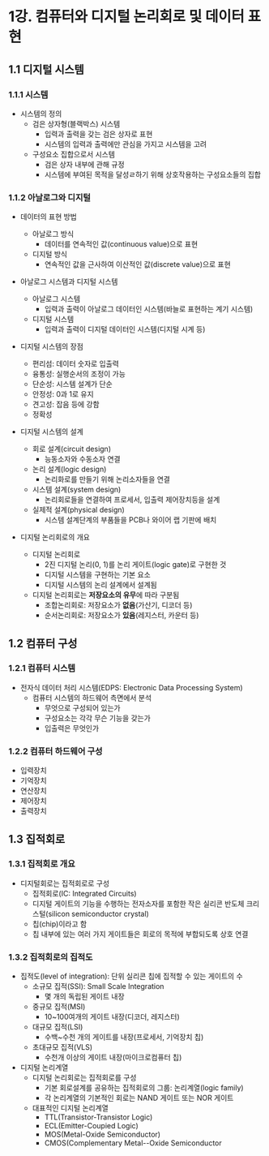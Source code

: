 # 1강. 컴퓨터와 디지털 논리회로 및 데이터 표현

## 1.1 디지털 시스템

### 1.1.1 시스템

- 시스템의 정의
  - 검은 상자형(블랙박스) 시스템
    - 입력과 출력을 갖는 검은 상자로 표현
    - 시스템의 입력과 출력에만 관심을 가지고 시스템을 고려
  - 구성요소 집합으로서 시스템
    - 검은 상자 내부에 관해 규정
    - 시스템에 부여된 목적을 달성ㄹ하기 위해 상호작용하는 구성요소들의 집합



### 1.1.2 아날로그와 디지털

- 데이터의 표현 방법
  - 아날로그 방식
    - 데이터를 연속적인 값(continuous value)으로 표현
  - 디지털 방식
    - 연속적인 값을 근사하여 이산적인 값(discrete value)으로 표현

- 아날로그 시스템과 디지털 시스템
  - 아날로그 시스템
    - 입력과 출력이 아날로그 데이터인 시스템(바늘로 표현하는 계기 시스템)
  - 디지털 시스템
    - 입력과 출력이 디지털 데이터인 시스템(디지털 시계 등)
- 디지털 시스템의 장점
  - 편리섬: 데이터 숫자로 입출력
  - 융통성: 실행순서의 조정이 가능
  - 단순성: 시스템 설계가 단순
  - 안정성: 0과 1로 유지
  - 견고성: 잡음 등에 강함
  - 정확성
- 디지털 시스템의 설계
  - 회로 설계(circuit design)
    - 능동소자와 수동소자 연결
  - 논리 설계(logic design)
    - 논리화로를 만들기 위해 논리소자들을 연결
  - 시스템 설계(system design)
    - 논리회로들을 연결하여 프로세서, 입출력 제어장치등을 설계
  - 실제적 설계(physical design)
    - 시스템 설계단계의 부품들을 PCB나 와이어 랩 기판에 배치

- 디지털 논리회로의 개요
  - 디지털 논리회로
    - 2진 디지털 논리(0, 1)를 논리 게이트(logic gate)로 구현한 것
    - 디지털 시스템을 구현하는 기본 요소
    - 디지털 시스템의 논리 설계에서 설계됨
  - 디지털 논리회로는 **저장요소의 유무**에 따라 구분됨 
    - 조합논리회로: 저장요소가 **없음**(가산기, 디코더 등)
    - 순서논리회로: 저장요소가 **있음**(레지스터, 카운터 등)



## 1.2 컴퓨터 구성

### 1.2.1 컴퓨터 시스템

- 전자식 데이터 처리 시스템(EDPS: Electronic Data Processing System)
  - 컴퓨터 시스템의 하드웨어 측면에서 분석
    - 무엇으로 구성되어 있는가
    - 구성요소는 각각 무슨 기능을 갖는가
    - 입출력은 무엇인가



### 1.2.2 컴퓨터 하드웨어 구성

- 입력장치
- 기억장치
- 연산장치
- 제어장치
- 출력장치



## 1.3 집적회로

### 1.3.1 집적회로 개요

- 디지털회로는 집적회로로 구성
  - 집적회로(IC: Integrated Circuits)
  - 디지털 게이트의 기능을 수행하는 전자소자를 포함한 작은 실리콘 반도체 크리스털(silicon semiconductor crystal)
  - 칩(chip)이라고 함
  - 칩 내부에 있는 여러 가지 게이트들은 회로의 목적에 부합되도록 상호 연결

### 1.3.2 집적회로의 집적도

- 집적도(level of integration): 단위 실리콘 칩에 집적할 수 있는 게이트의 수
  - 소규모 집적(SSI): Small Scale Integration
    - 몇 개의 독립된 게이트 내장
  - 중규모 집적(MSI)
    - 10~100여개의 게이트 내장(디코더, 레지스터)
  - 대규모 집적(LSI)
    - 수백~수천 개의 게이트를 내장(프로세서, 기억장치 칩)
  - 초대규모 집적(VLS)
    - 수천개 이상의 게이트 내장(마이크로컴퓨터 칩)
- 디지털 논리계열
  - 디지털 논리회로는 집적회로를 구성
    - 기본 회로설계를 공유하는 집적회로의 그룹: 논리계열(logic family)
    - 각 논리계열의 기본적인 회로는 NAND 게이트 또는 NOR 게이트
  - 대표적인 디지털 논리계열
    - TTL(Transistor-Transistor Logic)
    - ECL(Emitter-Coupied Logic)
    - MOS(Metal-Oxide Semiconductor)
    - CMOS(Complementary Metal--Oxide Semiconductor